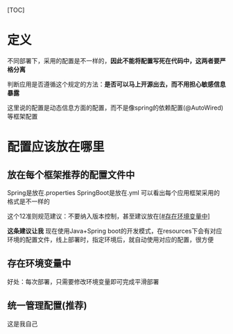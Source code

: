 [TOC]

# 定义
不同部署下，采用的配置是不一样的，**因此不能将配置写死在代码中，这两者要严格分离**

判断应用是否遵循这个规定的方法：**是否可以马上开源出去，而不用担心敏感信息暴露**

这里说的配置是动态信息方面的配置，而不是像spring的依赖配置(@AutoWired)等框架配置

# 配置应该放在哪里
## 放在每个框架推荐的配置文件中
Spring是放在.properties
SpringBoot是放在.yml
可以看出每个应用框架采用的格式是不一样的

这个12准则规范建议：不要纳入版本控制，甚至建议放在[[#存在环境变量中]](这样考虑的目的：觉得这些配置文件可以乱放、格式又不同、会不小心提交到代码库、无法统一管理和统一部署)

**这条建议让我**
现在使用Java+Spring boot的开发模式，在resources下会有对应环境的配置文件，线上部署时，指定环境后，就自动使用对应的配置，很方便


## 存在环境变量中
好处：每次部署，只需要修改环境变量即可完成平滑部署

## 统一管理配置(推荐)
这是我自己